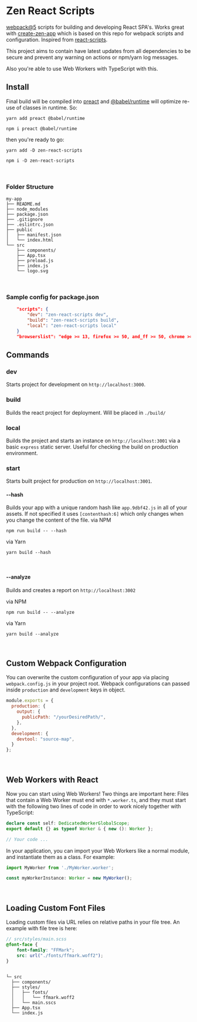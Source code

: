# Zen React Scripts

[webpack@5](https://github.com/webpack/webpack) scripts for building and developing React SPA's. Works great with [create-zen-app](https://github.com/fatihgozenc/create-zen-app) which is based on this repo for webpack scripts and configuration. Inspired from [react-scripts](https://github.com/facebook/create-react-app/tree/main/packages/react-scripts).

This project aims to contain have latest updates from all dependencies to be secure and prevent any warning on actions or npm/yarn log messages.

Also you're able to use Web Workers with TypeScript with this.

## Install

Final build will be compiled into [preact](https://preactjs.com/) and [@babel/runtime](https://babeljs.io/docs/en/babel-runtime) will optimize re-use of classes in runtime. So:
``` 
yarn add preact @babel/runtime 
```
``` 
npm i preact @babel/runtime 
```

then you're ready to go:
``` 
yarn add -D zen-react-scripts 
```
```
npm i -D zen-react-scripts
```
<br/>

### Folder Structure

```
my-app
├── README.md
├── node_modules
├── package.json
├── .gitignore
├── .eslintrc.json
├── public
│   ├── manifest.json
│   └── index.html
└── src
    ├── components/
    ├── App.tsx
    ├── preload.js
    ├── index.js
    └── logo.svg
```
<br/>

### Sample config for package.json
```json
    "scripts": {
        "dev": "zen-react-scripts dev",
        "build": "zen-react-scripts build",
        "local": "zen-react-scripts local"
    }
    "browserslist": "edge >= 13, firefox >= 50, and_ff >= 50, chrome >= 49, and_chr >= 49, ios >= 9.4, safari >= 9.4, samsung >= 5, and_uc >= 11.8, opera >= 40, op_mob >= 40, baidu >= 7"
```

## Commands

### dev
Starts project for development on `http://localhost:3000`.

### build
Builds the react project for deployment. Will be placed in `./build/`

### local
Builds the project and starts an instance on `http://localhost:3001` via a basic `express` static server. Useful for checking the build on production environment.

### start
Starts built project for production on `http://localhost:3001`.

#### --hash
Builds your app with a unique random hash like `app.9dbf42.js` in all of your assets. If not specified it uses `[contenthash:6]` which only changes when you change the content of the file.
via NPM
```
npm run build -- --hash
```
via Yarn
```
yarn build --hash
```
<br/>

#### --analyze
Builds and creates a report on `http://localhost:3002`

via NPM
```
npm run build -- --analyze
```
via Yarn
```
yarn build --analyze
```
<br/>

## Custom Webpack Configuration

You can overwrite the custom configuration of your app via placing `webpack.config.js` in your project root. Webpack configurations can passed inside `production` and `development` keys in object.
```js
module.exports = {
  production: {
    output: {
      publicPath: "/yourDesiredPath/",
    },
  },
  development: {
    devtool: "source-map",
  }
};
```
<br/>

## Web Workers with React

Now you can start using Web Workers! Two things are important here: Files that contain a Web Worker must end with `*.worker.ts`, and they
must start with the following two lines of code in order to work nicely together with TypeScript:

```ts
declare const self: DedicatedWorkerGlobalScope;
export default {} as typeof Worker & { new (): Worker };

// Your code ...
```

In your application, you can import your Web Workers like a normal module, and instantiate them as a class. For example:

```ts
import MyWorker from './MyWorker.worker';

const myWorkerInstance: Worker = new MyWorker();
```
<br/>

## Loading Custom Font Files
Loading custom files via URL relies on relative paths in your file tree. An example with file tree is here:
```scss
// src/styles/main.scss
@font-face {
    font-family: "FFMark";
    src: url("./fonts/ffmark.woff2");
}
```
```

└─ src
  ├── components/
  ├── styles/
  │   ├── fonts/
  │   │   └── ffmark.woff2
  │   └── main.sscs
  ├── App.tsx
  └── index.js
```
<br/>